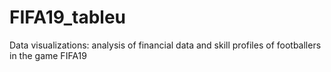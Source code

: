 # FIFA19_tableu
Data visualizations: analysis of financial data and skill profiles of footballers in the game FIFA19
